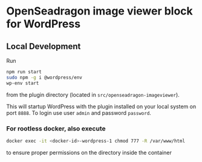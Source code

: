 # OpenSeadragon image viewer block for WordPress


## Local Development

Run
```bash
npm run start
sudo npm -g i @wordpress/env
wp-env start
```
from the plugin directory (located in `src/openseadragon-imageviewer`).

This will startup WordPress with the plugin installed on your local system on port `8888`.
To login use user `admin` and password `password`.



### For rootless docker, also execute
```bash
docker exec -it <docker-id>-wordpress-1 chmod 777 -R /var/www/html
```
to ensure proper permissions on the directory inside the container

